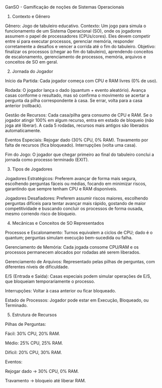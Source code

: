 GanSO - Gamificação de noções de Sistemas Operacionais


1. Contexto e Gênero

Gênero: Jogo de tabuleiro educativo.
Contexto: Um jogo para simula o funcionamento de um Sistema Operacional (SO), onde os jogadores assumem o papel de processadores (CPUs/cores). Eles devem competir entre si para executar processos, gerenciar memória, responder corretamente a desafios e vencer a corrida até o fim do tabuleiro.
Objetivo: finalizar os processos (chegar ao fim do tabuleiro), aprendendo conceitos de escalonamento, gerenciamento de processos, memória, arquivos e conceitos de SO em geral.


2. Jornada do Jogador 

Início da Partida: Cada jogador começa com CPU e RAM livres (0% de uso).

Rodada: 
O jogador lança o dado (quantum + evento aleatório).
Avança casas conforme o resultado, mas só confirma o movimento se acertar a pergunta da pilha correspondente à casa.
Se errar, volta para a casa anterior (rollback).

Gestão de Recursos: 
Cada casa/pilha gera consumo de CPU e RAM.
Se o jogador atingir 100% em algum recurso, entra em estado de bloqueio (não joga até liberar).
A cada 5 rodadas, recursos mais antigos são liberados automaticamente.

Eventos Especiais: 
Rejogar dado (30% CPU, 0% RAM).
Travamento por falta de recursos (fica bloqueado).
Interrupções (volta uma casa).

Fim do Jogo:
O jogador que chegar primeiro ao final do tabuleiro conclui a jornada como processo terminado (EXIT).


3. Tipos de Jogadores

Jogadores Estratégicos:
Preferem avançar de forma mais segura, escolhendo perguntas fáceis ou médias, focando em minimizar riscos, garantindo que sempre tenham CPU e RAM disponíveis.

Jogadores Desafiadores:
Preferem assumir riscos maiores, escolhendo perguntas difíceis para tentar avançar mais rápido, gostando de maior competitividade e buscando concluir os processos de forma ousada, mesmo correndo risco de bloqueio.


4. Mecânicas e Conceitos de SO Representados

Processos e Escalonamento: Turnos equivalem a ciclos de CPU; dado é o quantum; perguntas simulam execução bem-sucedida ou falha.

Gerenciamento de Memória: Cada jogada consome CPU/RAM e os processos permanecem alocados por rodadas até serem liberados.

Gerenciamento de Arquivos: Representado pelas pilhas de perguntas, com diferentes níveis de dificuldade.

E/S (Entrada e Saída): Casas especiais podem simular operações de E/S, que bloqueiam temporariamente o processo.

Interrupções: Voltar à casa anterior ou ficar bloqueado.

Estado de Processos: Jogador pode estar em Execução, Bloqueado, ou Terminado.


5. Estrutura de Recursos

Pilhas de Perguntas:

Fácil: 30% CPU, 20% RAM.

Médio: 25% CPU, 25% RAM.

Difícil: 20% CPU, 30% RAM.

Eventos:

Rejogar dado → 30% CPU, 0% RAM.

Travamento → bloqueio até liberar RAM.

